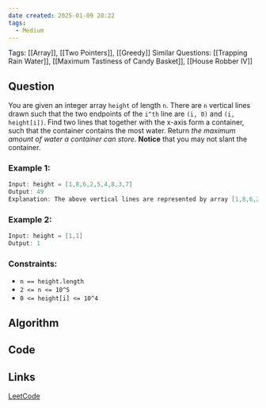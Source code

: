 ```yaml
---
date created: 2025-01-09 20:22
tags:
  - Medium
---
```

Tags: [[Array]], [[Two Pointers]], [[Greedy]]
Similar Questions: [[Trapping Rain Water]], [[Maximum Tastiness of Candy Basket]], [[House Robber IV]]
## Question
  You are given an integer array `height` of length `n`. There are `n` vertical lines drawn such that the two endpoints of the `i^th` line are `(i, 0)` and `(i, height[i])`.
Find two lines that together with the x-axis form a container, such that the container contains the most water.
Return <em>the maximum amount of water a container can store</em>.
**Notice** that you may not slant the container.


### Example 1:

```java
Input: height = [1,8,6,2,5,4,8,3,7]
Output: 49
Explanation: The above vertical lines are represented by array [1,8,6,2,5,4,8,3,7]. In this case, the max area of water (blue section) the container can contain is 49.

```

### Example 2:

```java
Input: height = [1,1]
Output: 1

```



### Constraints:

- `n == height.length`
- `2 <= n <= 10^5`
- `0 <= height[i] <= 10^4`
## Algorithm

## Code

## Links
[LeetCode](https://leetcode.com/problems/container-with-most-water/description/)